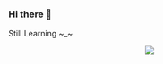 ### Hi there 👋
Still Learning ~_~
<p align="center">
  <a href="https://github.com/wervlad">
    <img src="https://komarev.com/ghpvc/?username=animeshack&color=blue&style=flat)" />
  </a>
</p>

<!--
**animeshack/animeshack** is a ✨ _special_ ✨ repository because its `README.md` (this file) appears on your GitHub profile.

Here are some ideas to get you started:

- 🔭 I’m currently working on ...
- 🌱 I’m currently learning ...
- 👯 I’m looking to collaborate on ...
- 🤔 I’m looking for help with ...
- 💬 Ask me about ...
- 📫 How to reach me: ...
- 😄 Pronouns: ...
- ⚡ Fun fact: ...
-->
